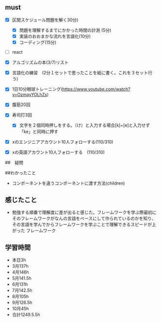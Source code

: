 

## must
- [x] 区間スケジュール問題を解く30分)
  - [x] 問題を理解するまでにかかった時間の計測 (5分)
  - [x] 実装のおおまかな流れを言語化(10分)
  - [x] コーディング(15分)
- [ ] react 
- [x] アルゴリズムの本(3/7)リスト
- [x] 言語化の練習　(2分１セットで思ったことを紙に書く。これを３セット行う)
- [x] 1日10分眼球トレーニング(https://www.youtube.com/watch?v=OzmayYOLhZs)
- [x] 腹筋20回
- [x] 寿司打3回
  - [x] 文字を２個同時押しをする。（け）と入力する場合[k]+[e]と入力せず「ke」と同時に押す
- [x] xのエンジニアアカウント10人フォローする(110/310)
- [x] xの英語アカウント10人フォローする　(110/310)
     

##　疑問



##わかったこと
- コンポーネントを違うコンポーネントに渡す方法(children)


## 感じたこと
- 勉強する順番で理解度に差が出ると感じた。フレームワークを学ぶ際最初にそのフレームワークがなんの言語をベースにして作られているのかを知り、その言語を学んでからフレームワークを学ぶことで理解できるスピードが上がった
フレームワーク


## 学習時間
  - 本日3h
  - 3月137h
  - 4月146h
  - 5月141.5h
  - 6月131h
  - 7月142.5h
  - 8月105h
  - 9月126.5h
  - 10月45h
  - 合計1249.5.5h
    






